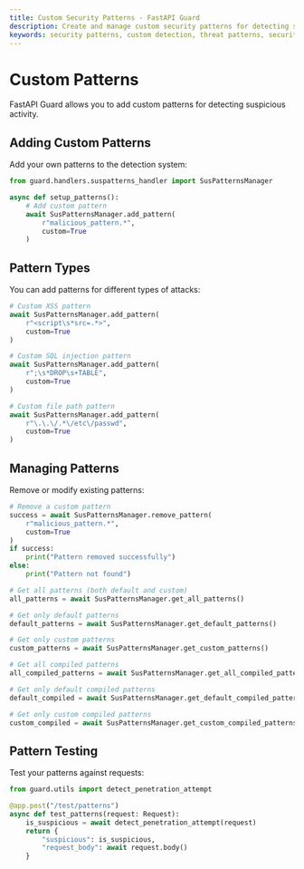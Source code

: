 ```yaml
---
title: Custom Security Patterns - FastAPI Guard
description: Create and manage custom security patterns for detecting specific threats in your FastAPI application
keywords: security patterns, custom detection, threat patterns, security rules
---
```


# Custom Patterns

FastAPI Guard allows you to add custom patterns for detecting suspicious activity.

## Adding Custom Patterns

Add your own patterns to the detection system:

```python
from guard.handlers.suspatterns_handler import SusPatternsManager

async def setup_patterns():
    # Add custom pattern
    await SusPatternsManager.add_pattern(
        r"malicious_pattern.*",
        custom=True
    )
```

## Pattern Types

You can add patterns for different types of attacks:

```python
# Custom XSS pattern
await SusPatternsManager.add_pattern(
    r"<script\s*src=.*>",
    custom=True
)

# Custom SQL injection pattern
await SusPatternsManager.add_pattern(
    r";\s*DROP\s+TABLE",
    custom=True
)

# Custom file path pattern
await SusPatternsManager.add_pattern(
    r"\.\.\/.*\/etc\/passwd",
    custom=True
)
```

## Managing Patterns

Remove or modify existing patterns:

```python
# Remove a custom pattern
success = await SusPatternsManager.remove_pattern(
    r"malicious_pattern.*",
    custom=True
)
if success:
    print("Pattern removed successfully")
else:
    print("Pattern not found")

# Get all patterns (both default and custom)
all_patterns = await SusPatternsManager.get_all_patterns()

# Get only default patterns
default_patterns = await SusPatternsManager.get_default_patterns()

# Get only custom patterns
custom_patterns = await SusPatternsManager.get_custom_patterns()

# Get all compiled patterns
all_compiled_patterns = await SusPatternsManager.get_all_compiled_patterns()

# Get only default compiled patterns
default_compiled = await SusPatternsManager.get_default_compiled_patterns()

# Get only custom compiled patterns
custom_compiled = await SusPatternsManager.get_custom_compiled_patterns()
```

## Pattern Testing

Test your patterns against requests:

```python
from guard.utils import detect_penetration_attempt

@app.post("/test/patterns")
async def test_patterns(request: Request):
    is_suspicious = await detect_penetration_attempt(request)
    return {
        "suspicious": is_suspicious,
        "request_body": await request.body()
    }
```